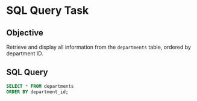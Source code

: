 # SQL Query Task

## Objective
Retrieve and display all information from the `departments` table, ordered by department ID.

## SQL Query

```sql
SELECT * FROM departments 
ORDER BY department_id;
